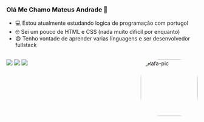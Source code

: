 ### Olá Me Chamo Mateus Andrade 👋

- 💻 Estou atualmente estudando logica de programação com portugol
- 🤓 Sei um pouco de HTML e CSS (nada muito dificil por enquanto)
- 😄 Tenho vontade de aprender varias linguagens e ser desenvolvedor fullstack

##

<div> 
  <a href="https://www.instagram.com/_mateussz21/" target="_blank"><img src="https://img.shields.io/badge/-Instagram-%23E4405F?style=for-the-badge&logo=instagram&logoColor=white" target="_blank"></a>
  <a href = "mailto:mateusandradeeh21@gmail.com"><img src="https://img.shields.io/badge/-Gmail-%23333?style=for-the-badge&logo=gmail&logoColor=white" target="_blank"></a>
  <a href="https://www.linkedin.com/in/mateus-andrade-dos-santos-4132b2270/" target="_blank"><img src="https://img.shields.io/badge/-LinkedIn-%230077B5?style=for-the-badge&logo=linkedin&logoColor=white" target="_blank"></a>
  <img align="right" alt="Rafa-pic" height="150" style="border-radius:50px;" src="https://media.tenor.com/EWW32mGrtykAAAAM/killua-gopackgo.gifwidth=676&height=676">
</div>
